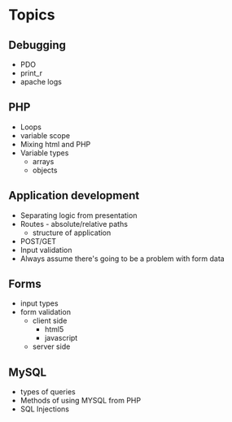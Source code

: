 # Topics

## Debugging
-  PDO
-  print_r
-  apache logs

## PHP
-  Loops
-  variable scope
-  Mixing html and PHP
-  Variable types
    -  arrays
    -  objects

## Application development
-  Separating logic from presentation
-  Routes - absolute/relative paths
    - structure of application
-  POST/GET
-  Input validation
-  Always assume there's going to be a problem with form data

## Forms
-  input types
-  form validation
    -  client side
        -  html5
        -  javascript
    -  server side

## MySQL
-  types of queries
-  Methods of using MYSQL from PHP
-  SQL Injections

